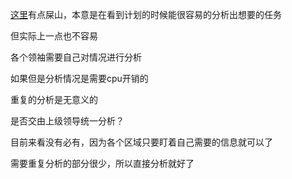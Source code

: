 [这里](./ChocolateMaid.ts)有点屎山，本意是在看到计划的时候能很容易的分析出想要的任务

但实际上一点也不容易

各个领袖需要自己对情况进行分析

如果但是分析情况是需要cpu开销的

重复的分析是无意义的

是否交由上级领导统一分析？

目前来看没有必有，因为各个区域只要盯着自己需要的信息就可以了

需要重复分析的部分很少，所以直接分析就好了